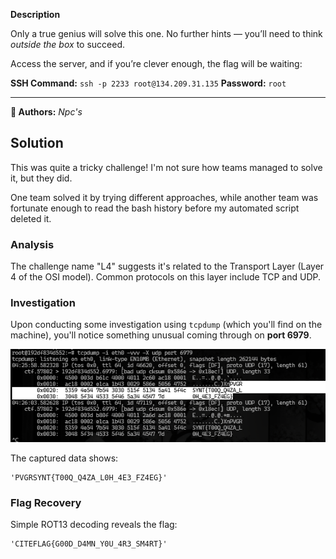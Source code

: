 **Description**

Only a true genius will solve this one.
No further hints — you’ll need to think *outside the box* to succeed.

Access the server, and if you’re clever enough, the flag will be waiting:

**SSH Command:**
`ssh -p 2233 root@134.209.31.135`
**Password:** `root`

---

**👤 Authors:** *Npc's*

## Solution

This was quite a tricky challenge! I'm not sure how teams managed to solve it, but they did.

One team solved it by trying different approaches, while another team was fortunate enough to read the bash history before my automated script deleted it.

### Analysis

The challenge name "L4" suggests it's related to the Transport Layer (Layer 4 of the OSI model). Common protocols on this layer include TCP and UDP.

### Investigation

Upon conducting some investigation using `tcpdump` (which you'll find on the machine), you'll notice something unusual coming through on **port 6979**.

![Network Traffic Screenshot](../../assets/Screenshot%202025-06-10%20052622.png)

The captured data shows:
```
'PVGRSYNT{T00Q_Q4ZA_L0H_4E3_FZ4EG}'
```

### Flag Recovery

Simple ROT13 decoding reveals the flag:
```
'CITEFLAG{G00D_D4MN_Y0U_4R3_SM4RT}'
```

